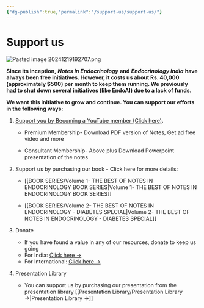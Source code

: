 ```yaml
---
{"dg-publish":true,"permalink":"/support-us/support-us/"}
---
```


<script data-goatcounter="https://endocrinologyindia.goatcounter.com/count" async src="//gc.zgo.at/count.js"></script>
# Support us

![Pasted image 20241219192707.png](/img/user/attachments/Pasted%20image%2020241219192707.png)

**Since its inception,** **_Notes in Endocrinology_** **and** **_Endocrinology India_** **have always been free initiatives. However, it costs us about Rs. 40,000 (approximately $500) per month to keep them running. We previously had to shut down several initiatives (like EndoAI) due to a lack of funds.**

**We want this initiative to grow and continue. You can support our efforts in the following ways:**
  
  
1. [Support you by Becoming a YouTube member (Click here)](https://www.youtube.com/channel/UC6zQSf7dLDqfQOeM4mNUBTQ/join). 

	- Premium Membership- Download PDF version of Notes, Get ad free video and more
	
	- Consultant Membership- Above plus Download Powerpoint presentation of the notes 

2. Support us by purchasing our book - Click here for more details:
	
	- [[BOOK SERIES/Volume 1- THE BEST OF NOTES IN ENDOCRINOLOGY BOOK SERIES\|Volume 1- THE BEST OF NOTES IN ENDOCRINOLOGY BOOK SERIES]]
	
	- [[BOOK SERIES/Volume 2- THE BEST OF NOTES IN ENDOCRINOLOGY - DIABETES SPECIAL\|Volume 2- THE BEST OF NOTES IN ENDOCRINOLOGY - DIABETES SPECIAL]] 

3. Donate 

	- If you have found a value in any of our resources, donate to keep us going 
	- For India: [Click here →](https://endocrinologyindia.myinstamojo.com/product/donate-to-endocrinology-india/) 
	- For International: [Click here →](https://lakhanilogin.gumroad.com/coffee) 

4. Presentation Library

	- You can support us by purchasing our presentation from the presentation library [[Presentation Library/Presentation Library →\|Presentation Library →]]

	  

